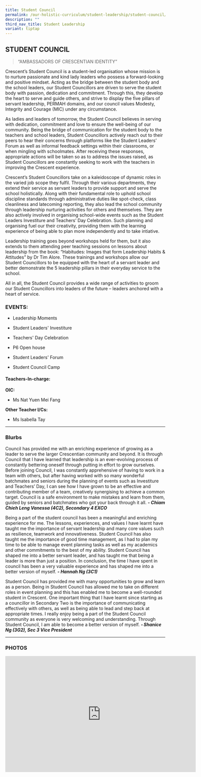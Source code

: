 ```yaml
---
title: Student Council
permalink: /our-holistic-curriculum/student-leadership/student-council/
description: ""
third_nav_title: Student Leadership
variant: tiptap
---
```

<h2><strong>STUDENT COUNCIL</strong></h2>
<blockquote>
<p>“AMBASSADORS OF CRESCENTIAN IDENTITY”</p>
</blockquote>
<p>Crescent’s Student Council is a student-led organisation whose mission
is to nurture passionate and kind lady leaders who possess a forward-looking
and positive mindset. Acting as the bridge between the student body and
the school leaders, our Student Councillors are driven to serve the student
body with passion, dedication and commitment. Through this, they develop
the heart to serve and guide others, and strive to display the five pillars
of servant leadership, PERMAH domains, and our council values Modesty,
Integrity and Courage (MIC) under any circumstance.</p>
<p>As ladies and leaders of tomorrow, the Student Council believes in serving
with dedication, commitment and love to ensure the well-being of our community.
Being the bridge of communication for the student body to the teachers
and school leaders, Student Councillors actively reach out to their peers
to hear their concerns through platforms like the Student Leaders’ Forum
as well as informal feedback settings within their classrooms, or when
mingling with schoolmates. After receiving these responses, appropriate
actions will be taken so as to address the issues raised, as Student Councillors
are constantly seeking to work with the teachers in improving the Crescent
experience.</p>
<p>Crescent’s Student Councillors take on a kaleidoscope of dynamic roles
in the varied job scope they fulfil. Through their various departments,
they extend their service as servant leaders to provide support and serve
the school holistically. Along with their fundamental role to uphold school
discipline standards through administrative duties like spot-check, class
cleanliness and latecoming reporting, they also lead the school community
through leadership nurturing activities for others and themselves. They
are also actively involved in organising school-wide events such as the
Student Leaders Investiture and Teachers’ Day Celebration.&nbsp;Such planning
and organising fuel our their creativity, providing them with the learning
experience of being able to plan more independently and to take intiative.</p>
<p>Leadership training goes beyond workshops held for them, but it also extends
to them attending peer teaching sessions on lessons about leadership from
the book: “Habitudes: Images that form Leadership Habits &amp; Attitudes”
by Dr Tim Alore. These trainings and workshops allow our Student Councillors
to be equipped with the heart of a servant leader and better demonstrate
the 5 leadership pillars in their everyday service to the school.&nbsp;&nbsp;&nbsp;&nbsp;</p>
<p>All in all, the Student Council provides a wide range of activities to
groom our Student Councillors into leaders of the future – leaders anchored
with a heart of service.</p>
<h3><strong>EVENTS:</strong></h3>
<ul data-tight="true" class="tight">
<li>
<p>Leadership Moments</p>
</li>
<li>
<p>Student Leaders' Investiture</p>
</li>
<li>
<p>Teachers' Day Celebration</p>
</li>
<li>
<p>P6 Open house</p>
</li>
<li>
<p>Student Leaders' Forum</p>
</li>
<li>
<p>Student Council Camp</p>
</li>
</ul>
<h4><strong>Teachers-In-charge:</strong></h4>
<p><strong>OIC:</strong>
</p>
<ul data-tight="true" class="tight">
<li>
<p>Ms Nat Yuen Mei Fang</p>
</li>
</ul>
<p><strong>Other Teacher I/Cs:</strong>
</p>
<ul data-tight="true" class="tight">
<li>
<p>Ms Isabella Tay</p>
</li>
</ul>
<hr>
<h3><strong>Blurbs</strong></h3>
<p>Council has provided me with an enriching experience of growing as a leader
to serve the larger Crescentian community and beyond. It is through Council
that I have learned that leadership is an ever-evolving process of constantly
bettering oneself through putting in effort to grow ourselves. Before joining
Council, I was constantly apprehensive of having to work in a team with
others, but after having worked with so many wonderful batchmates and seniors
during the planning of events such as Investiture and Teachers’ Day, I
can see how I have grown to be an effective and contributing member of
a team, creatively synergising to achieve a common target. Council is a
safe environment to make mistakes and learn from them, guided by seniors
and batchmates who got your back through it all. <strong><em>- Chiam Chieh Leng Vanessa (4C2), Secondary 4 EXCO</em></strong>
</p>
<p>Being a part of the student council has been a meaningful and enriching
experience for me. The lessons, experiences, and values I have learnt have
taught me the importance of servant leadership and many core values such
as resilience, teamwork and innovativeness. Student Council has also taught
me the importance of good time management, as I had to plan my time to
be able to manage event planning tasks as well as my academics and other
commitments to the best of my ability. Student Council has shaped me into
a better servant leader, and has taught me that being a leader is more
than just a position. In conclusion, the time I have spent in council has
been a very valuable experience and has shaped me into a better version
of myself. <strong><em>- Hannah Ng (3C1)</em></strong>
</p>
<p>Student Council has provided me with many opportunities to grow and learn
as a person. Being in Student Council has allowed me to take on different
roles in event planning and this has enabled me to become a well-rounded
student in Crescent. One important thing that I have learnt since starting
as a councillor in Secondary Two is the importance of communicating effectively
with others, as well as being able to lead and step back at appropriate
times. I really enjoy being a part of the Student Council community as
everyone is very welcoming and understanding. Through Student Council,
I am able to become a better version of myself. <strong><em>- Shanice Ng (3G2), Sec 3 Vice President</em></strong>
</p>
<hr>
<p></p>
<h3><strong>PHOTOS</strong></h3>
<div class="iframe-wrapper">
<iframe height="366" width="600" allowfullscreen="true" frameborder="0" src="https://docs.google.com/presentation/d/e/2PACX-1vR06vp3csotiofmpE4ggcVcHYKaXKEsoJBi-5_YFC4S9tISWMObW8yaiTbz2yKc0rQzRSmafNW7vx8F/embed?start=true&amp;loop=true&amp;delayms=3000"></iframe>
</div>
<p></p>